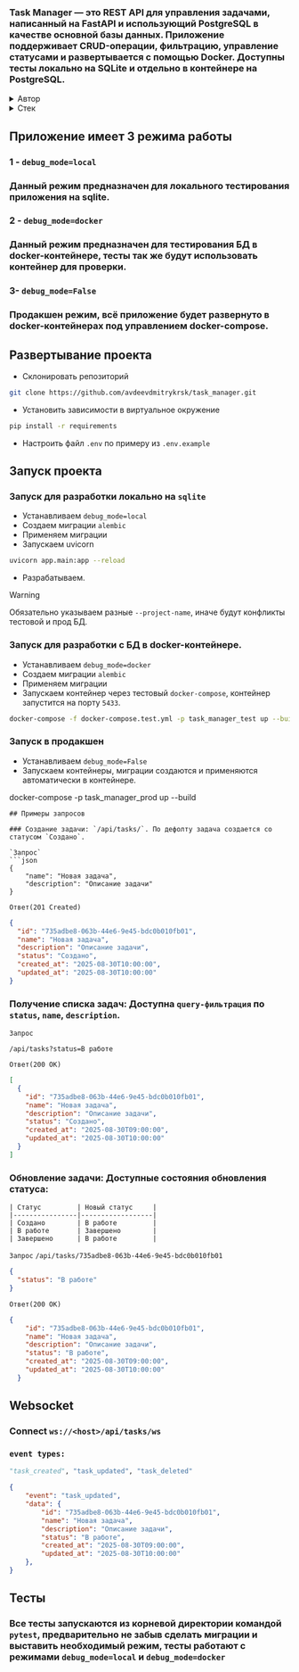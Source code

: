 ### Task Manager — это REST API для управления задачами, написанный на FastAPI и использующий PostgreSQL в качестве основной базы данных. Приложение поддерживает CRUD-операции, фильтрацию, управление статусами и развертывается с помощью Docker. Доступны тесты локально на SQLite и отдельно в контейнере на PostgreSQL.

<details>
<summary>Автор</summary>

* [Github](https://github.com/avdeevdmitrykrsk)
* [Telegram](https://t.me/h0mie_s)

</details>

<details>
<summary>Стек</summary>

- python 3.11
- fastapi
- postgresql
- sqlalchemy
- pydantic
- pytest

</details>

## Приложение имеет 3 режима работы
### 1 - `debug_mode=local`
### Данный режим предназначен для локального тестирования приложения на sqlite.
### 2 - `debug_mode=docker`
### Данный режим предназначен для тестирования БД в docker-контейнере, тесты так же будут использовать контейнер для проверки.
### 3- `debug_mode=False`
### Продакшен режим, всё приложение будет развернуто в docker-контейнерах под управлением docker-compose.

## Развертывание проекта
* Склонировать репозиторий
```bash
git clone https://github.com/avdeevdmitrykrsk/task_manager.git
```

* Установить зависимости в виртуальное окружение
```bash
pip install -r requirements
```

* Настроить файл `.env` по примеру из `.env.example`

## Запуск проекта
### Запуск для разработки локально на `sqlite`
* Устанавливаем `debug_mode=local`
* Создаем миграции `alembic`
* Применяем миграции
* Запускаем uvicorn
```bash
uvicorn app.main:app --reload
```
* Разрабатываем.

> [!WARNING]
> Обязательно указываем разные `--project-name`, иначе будут конфликты тестовой и прод БД.
### Запуск для разработки с БД в docker-контейнере.
* Устанавливаем `debug_mode=docker`
* Создаем миграции `alembic`
* Применяем миграции
* Запускаем контейнер через тестовый `docker-compose`, контейнер запустится на порту `5433`.
```bash
docker-compose -f docker-compose.test.yml -p task_manager_test up --build
```

### Запуск в продакшен
* Устанавливаем `debug_mode=False`
* Запускаем контейнеры, миграции создаются и применяются автоматически в контейнере.

docker-compose -p task_manager_prod up --build
```
## Примеры запросов

### Создание задачи: `/api/tasks/`. По дефолту задача создается со статусом `Создано`.

`Запрос`
```json
{
    "name": "Новая задача",
    "description": "Описание задачи"
}
```
`Ответ(201 Created)`
```json
{
  "id": "735adbe8-063b-44e6-9e45-bdc0b010fb01",
  "name": "Новая задача",
  "description": "Описание задачи",
  "status": "Создано",
  "created_at": "2025-08-30T10:00:00",
  "updated_at": "2025-08-30T10:00:00"
}
```
### Получение списка задач: Доступна `query-фильтрация` по `status`, `name`, `description`. 
`Запрос` 
```http
/api/tasks?status=В работе
```
`Ответ(200 OK)`
```json
[
  {
    "id": "735adbe8-063b-44e6-9e45-bdc0b010fb01",
    "name": "Новая задача",
    "description": "Описание задачи",
    "status": "Создано",
    "created_at": "2025-08-30T09:00:00",
    "updated_at": "2025-08-30T10:00:00"
  }
]
```
### Обновление задачи: Доступные состояния обновления статуса:
    | Статус         | Новый статус     |
    |----------------|------------------|
    | Создано        | В работе         |
    | В работе       | Завершено        |
    | Завершено      | В работе         |

`Запрос`
`/api/tasks/735adbe8-063b-44e6-9e45-bdc0b010fb01`

```json
{
  "status": "В работе"
}
```
`Ответ(200 OK)`
```json
{
    "id": "735adbe8-063b-44e6-9e45-bdc0b010fb01",
    "name": "Новая задача",
    "description": "Описание задачи",
    "status": "В работе",
    "created_at": "2025-08-30T09:00:00",
    "updated_at": "2025-08-30T10:00:00"
  }
```
## Websocket
### Connect `ws://<host>/api/tasks/ws`
### `event types:`
```python
"task_created", "task_updated", "task_deleted"
```
```json
{
    "event": "task_updated",
    "data": {
        "id": "735adbe8-063b-44e6-9e45-bdc0b010fb01",
        "name": "Новая задача",
        "description": "Описание задачи",
        "status": "В работе",
        "created_at": "2025-08-30T09:00:00",
        "updated_at": "2025-08-30T10:00:00"
    },
}
```

## Тесты
### Все тесты запускаются из корневой директории командой `pytest`, предварительно не забыв сделать миграции и выставить необходимый режим, тесты работают с режимами `debug_mode=local` и `debug_mode=docker`
